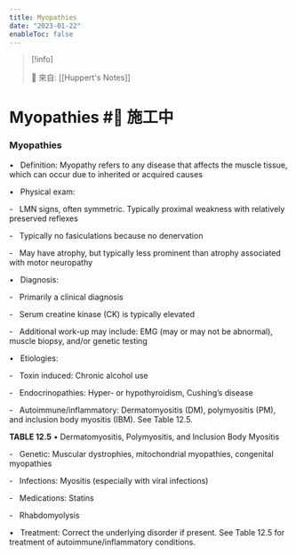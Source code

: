 ```yaml
---
title: Myopathies
date: "2023-01-22"
enableToc: false
---
```


> [!info]
>
> 🌱 來自: [[Huppert's Notes]]

# Myopathies #🚧 施工中

### Myopathies

•   Definition: Myopathy refers to any disease that affects the muscle tissue, which can occur due to inherited or acquired causes

•   Physical exam:

-   LMN signs, often symmetric. Typically proximal weakness with relatively preserved reflexes

-   Typically no fasiculations because no denervation

-   May have atrophy, but typically less prominent than atrophy associated with motor neuropathy

•   Diagnosis:

-   Primarily a clinical diagnosis

-   Serum creatine kinase (CK) is typically elevated

-   Additional work-up may include: EMG (may or may not be abnormal), muscle biopsy, and/or genetic testing

•   Etiologies:

-   Toxin induced: Chronic alcohol use

-   Endocrinopathies: Hyper- or hypothyroidism, Cushing’s disease

-   Autoimmune/inflammatory: Dermatomyositis (DM), polymyositis (PM), and inclusion body myositis (IBM). See Table 12.5.


**TABLE 12.5** • Dermatomyositis, Polymyositis, and Inclusion Body Myositis




-   Genetic: Muscular dystrophies, mitochondrial myopathies, congenital myopathies

-   Infections: Myositis (especially with viral infections)

-   Medications: Statins

-   Rhabdomyolysis

•   Treatment: Correct the underlying disorder if present. See Table 12.5 for treatment of autoimmune/inflammatory conditions.

